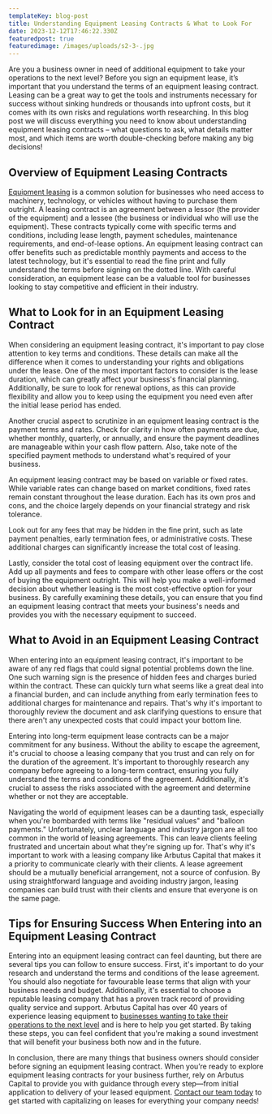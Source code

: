 ```yaml
---
templateKey: blog-post
title: Understanding Equipment Leasing Contracts & What to Look For
date: 2023-12-12T17:46:22.330Z
featuredpost: true
featuredimage: /images/uploads/s2-3-.jpg
---
```

Are you a business owner in need of additional equipment to take your operations to the next level? Before you sign an equipment lease, it’s important that you understand the terms of an equipment leasing contract. Leasing can be a great way to get the tools and instruments necessary for success without sinking hundreds or thousands into upfront costs, but it comes with its own risks and regulations worth researching. In this blog post we will discuss everything you need to know about understanding equipment leasing contracts – what questions to ask, what details matter most, and which items are worth double-checking before making any big decisions!

## Overview of Equipment Leasing Contracts

[Equipment leasing](https://arbutuscapital.com/blog/growing-your-business-with-equipment-leasing/) is a common solution for businesses who need access to machinery, technology, or vehicles without having to purchase them outright. A leasing contract is an agreement between a lessor (the provider of the equipment) and a lessee (the business or individual who will use the equipment). These contracts typically come with specific terms and conditions, including lease length, payment schedules, maintenance requirements, and end-of-lease options. An equipment leasing contract can offer benefits such as predictable monthly payments and access to the latest technology, but it's essential to read the fine print and fully understand the terms before signing on the dotted line. With careful consideration, an equipment lease can be a valuable tool for businesses looking to stay competitive and efficient in their industry.

## What to Look for in an Equipment Leasing Contract

When considering an equipment leasing contract, it's important to pay close attention to key terms and conditions. These details can make all the difference when it comes to understanding your rights and obligations under the lease. One of the most important factors to consider is the lease duration, which can greatly affect your business's financial planning. Additionally, be sure to look for renewal options, as this can provide flexibility and allow you to keep using the equipment you need even after the initial lease period has ended. 

Another crucial aspect to scrutinize in an equipment leasing contract is the payment terms and rates. Check for clarity in how often payments are due, whether monthly, quarterly, or annually, and ensure the payment deadlines are manageable within your cash flow pattern. Also, take note of the specified payment methods to understand what's required of your business.

An equipment leasing contract may be based on variable or fixed rates. While variable rates can change based on market conditions, fixed rates remain constant throughout the lease duration. Each has its own pros and cons, and the choice largely depends on your financial strategy and risk tolerance.

Look out for any fees that may be hidden in the fine print, such as late payment penalties, early termination fees, or administrative costs. These additional charges can significantly increase the total cost of leasing.

Lastly, consider the total cost of leasing equipment over the contract life. Add up all payments and fees to compare with other lease offers or the cost of buying the equipment outright. This will help you make a well-informed decision about whether leasing is the most cost-effective option for your business. By carefully examining these details, you can ensure that you find an equipment leasing contract that meets your business's needs and provides you with the necessary equipment to succeed.

## What to Avoid in an Equipment Leasing Contract

When entering into an equipment leasing contract, it's important to be aware of any red flags that could signal potential problems down the line. One such warning sign is the presence of hidden fees and charges buried within the contract. These can quickly turn what seems like a great deal into a financial burden, and can include anything from early termination fees to additional charges for maintenance and repairs. That's why it's important to thoroughly review the document and ask clarifying questions to ensure that there aren't any unexpected costs that could impact your bottom line. 

Entering into long-term equipment lease contracts can be a major commitment for any business. Without the ability to escape the agreement, it's crucial to choose a leasing company that you trust and can rely on for the duration of the agreement. It's important to thoroughly research any company before agreeing to a long-term contract, ensuring you fully understand the terms and conditions of the agreement. Additionally, it's crucial to assess the risks associated with the agreement and determine whether or not they are acceptable. 

Navigating the world of equipment leases can be a daunting task, especially when you're bombarded with terms like "residual values" and "balloon payments." Unfortunately, unclear language and industry jargon are all too common in the world of leasing agreements. This can leave clients feeling frustrated and uncertain about what they're signing up for. That's why it's important to work with a leasing company like Arbutus Capital that makes it a priority to communicate clearly with their clients. A lease agreement should be a mutually beneficial arrangement, not a source of confusion. By using straightforward language and avoiding industry jargon, leasing companies can build trust with their clients and ensure that everyone is on the same page.

## Tips for Ensuring Success When Entering into an Equipment Leasing Contract

Entering into an equipment leasing contract can feel daunting, but there are several tips you can follow to ensure success. First, it's important to do your research and understand the terms and conditions of the lease agreement. You should also negotiate for favourable lease terms that align with your business needs and budget. Additionally, it's essential to choose a reputable leasing company that has a proven track record of providing quality service and support. Arbutus Capital has over 40 years of experience leasing equipment to [businesses wanting to take their operations to the next level](https://arbutuscapital.com/blog/8-ways-businesses-benefit-from-equipment-leasing/) and is here to help you get started. By taking these steps, you can feel confident that you're making a sound investment that will benefit your business both now and in the future.



In conclusion, there are many things that business owners should consider before signing an equipment leasing contract. When you’re ready to explore equipment leasing contracts for your business further, rely on Arbutus Capital to provide you with guidance through every step—from initial application to delivery of your leased equipment. [Contact our team today](https://arbutuscapital.com/contact-us) to get started with capitalizing on leases for everything your company needs!